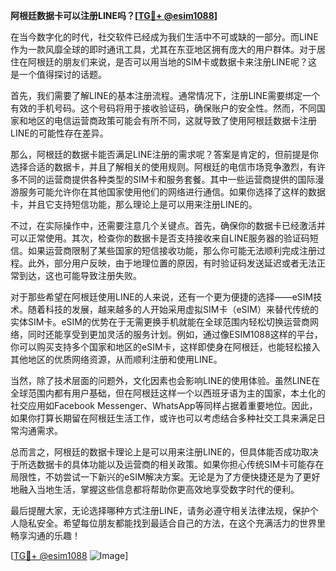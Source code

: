 **阿根廷数据卡可以注册LINE吗？[[TG💪+ @esim1088](https://t.me/s/esim1088)]**

在当今数字化的时代，社交软件已经成为我们生活中不可或缺的一部分。而LINE作为一款风靡全球的即时通讯工具，尤其在东亚地区拥有庞大的用户群体。对于居住在阿根廷的朋友们来说，是否可以用当地的SIM卡或数据卡来注册LINE呢？这是一个值得探讨的话题。

首先，我们需要了解LINE的基本注册流程。通常情况下，注册LINE需要绑定一个有效的手机号码。这个号码将用于接收验证码，确保账户的安全性。然而，不同国家和地区的电信运营商政策可能会有所不同，这就导致了使用阿根廷数据卡注册LINE的可能性存在差异。

那么，阿根廷的数据卡能否满足LINE注册的需求呢？答案是肯定的，但前提是你选择合适的数据卡，并且了解相关的使用规则。阿根廷的电信市场竞争激烈，有许多不同的运营商提供各种类型的SIM卡和服务套餐。其中一些运营商提供的国际漫游服务可能允许你在其他国家使用他们的网络进行通信。如果你选择了这样的数据卡，并且它支持短信功能，那么理论上是可以用来注册LINE的。

不过，在实际操作中，还需要注意几个关键点。首先，确保你的数据卡已经激活并可以正常使用。其次，检查你的数据卡是否支持接收来自LINE服务器的验证码短信。如果运营商限制了某些国家的短信接收功能，那么你可能无法顺利完成注册过程。此外，部分用户反映，由于地理位置的原因，有时验证码发送延迟或者无法正常到达，这也可能导致注册失败。

对于那些希望在阿根廷使用LINE的人来说，还有一个更为便捷的选择——eSIM技术。随着科技的发展，越来越多的人开始采用虚拟SIM卡（eSIM）来替代传统的实体SIM卡。eSIM的优势在于无需更换手机就能在全球范围内轻松切换运营商网络，同时还能享受到更加灵活的服务计划。例如，通过像ESIM1088这样的平台，你可以购买支持多个国家和地区的eSIM卡，这样即使身在阿根廷，也能轻松接入其他地区的优质网络资源，从而顺利注册和使用LINE。

当然，除了技术层面的问题外，文化因素也会影响LINE的使用体验。虽然LINE在全球范围内都有用户基础，但在阿根廷这样一个以西班牙语为主的国家，本土化的社交应用如Facebook Messenger、WhatsApp等同样占据着重要地位。因此，如果你打算长期留在阿根廷生活工作，或许也可以考虑结合多种社交工具来满足日常沟通需求。

总而言之，阿根廷的数据卡理论上是可以用来注册LINE的，但具体能否成功取决于所选数据卡的具体功能以及运营商的相关政策。如果你担心传统SIM卡可能存在局限性，不妨尝试一下新兴的eSIM解决方案。无论是为了方便快捷还是为了更好地融入当地生活，掌握这些信息都将帮助你更高效地享受数字时代的便利。

最后提醒大家，无论选择哪种方式注册LINE，请务必遵守相关法律法规，保护个人隐私安全。希望每位朋友都能找到最适合自己的方法，在这个充满活力的世界里畅享沟通的乐趣！

[[TG💪+ @esim1088](https://t.me/s/esim1088) ![Image](https://i.postimg.cc/4NQfJmqS/Snipaste-2025-05-13-00-14-12.png)]